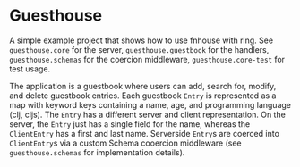 # Guesthouse

A simple example project that shows how to use fnhouse with ring.  See
`guesthouse.core` for the server, `guesthouse.guestbook` for the handlers,
`guesthouse.schemas` for the coercion middleware, `guesthouse.core-test` for
test usage.

The application is a guestbook where users can add, search for, modify, and
delete guestbook entries.  Each guestbook `Entry` is represented as a map with
keyword keys containing a name, age, and programming language (clj, cljs).  The
`Entry` has a different server and client representation.  On the server, the
`Entry` just has a single field for the name, whereas the `ClientEntry` has a
first and last name.  Serverside `Entry`s are coerced into `ClientEntry`s via a
custom Schema cooercion middleware (see `guesthouse.schemas` for implementation
details).

